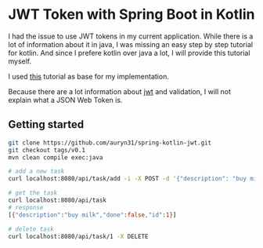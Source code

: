 # JWT Token with Spring Boot in Kotlin

I had the issue to use JWT tokens in my current application. While there is a lot of information about it in java, I was missing an easy step by step tutorial for kotlin. And since I prefere kotlin over java a lot, I will provide this tutorial myself.

I used [this](https://auth0.com/blog/implementing-jwt-authentication-on-spring-boot/) tutorial as base for my implementation.

Because there are a lot information about [jwt](https://auth0.com/docs/tokens/json-web-tokens) and validation, I will not explain what a JSON Web Token is.

## Getting started

```bash
git clone https://github.com/auryn31/spring-kotlin-jwt.git
git checkout tags/v0.1
mvn clean compile exec:java
```

```bash
# add a new task
curl localhost:8080/api/task/add -i -X POST -d '{"description": "buy milk"}' -H "Content-Type: application/json"

# get the task
curl localhost:8080/api/task
# response
[{"description":"buy milk","done":false,"id":1}]

# delete task
curl localhost:8080/api/task/1 -X DELETE
```

